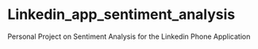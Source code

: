 # Linkedin_app_sentiment_analysis
Personal Project on Sentiment Analysis for the Linkedin Phone Application 
